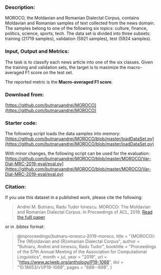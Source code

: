 ### Description:

MOROCO, the Moldavian and Romanian Dialectal Corpus, contains Moldavian and Romanian samples of text collected from the news domain. The samples belong to one of the following six topics: culture, finance, politics, science, sports, tech. The data set is divided into three subsets: training (21719 samples), validation (5921 samples), test (5924 samples).

### Input, Output and Metrics:

The task is to classify each news article into one of the six classes. Given the training and validation sets, the target is to maximize the macro-averaged F1 score on the test set. 

The reported metric is the **Macro-averaged F1 score**.

### Download from:

[https://github.com/butnaruandrei/MOROCO](https://github.com/butnaruandrei/MOROCO)

### Starter code:

The following script loads the data samples into memory: 
[https://github.com/butnaruandrei/MOROCO/blob/master/loadDataSet.py](https://github.com/butnaruandrei/MOROCO/blob/master/loadDataSet.py)

With minor changes, the following script can be used for the evaluation: 
[https://github.com/butnaruandrei/MOROCO/blob/master/MOROCO/Var-Dial-MRC-2019-eval/eval.py](https://github.com/butnaruandrei/MOROCO/blob/master/MOROCO/Var-Dial-MRC-2019-eval/eval.py)

### Citation:

If you use this dataset in a published work, please cite the following:

> Andrei M. Butnaru, Radu Tudor Ionescu. MOROCO: The Moldavian and Romanian Dialectal Corpus. In Proceedings of ACL, 2019. [Read the fulll paper](https://www.aclweb.org/anthology/P19-1068/)

or in .bibtex format:

>   @inproceedings{butnaru-ionescu-2019-moroco,
>   title = "{MOROCO}: The {M}oldavian and {R}omanian Dialectal Corpus",
>   author = "Butnaru, Andrei and Ionescu, Radu Tudor",
>   booktitle = "Proceedings of the 57th Annual Meeting of the Association for Computational Linguistics",
>   month = jul,
>   year = "2019",
>   url = "https://www.aclweb.org/anthology/P19-1068",
>   doi = "10.18653/v1/P19-1068",
>   pages = "688--698",
>   }
